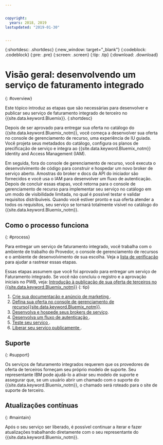 ```yaml
---


copyright:
  years: 2018, 2019
lastupdated: "2019-01-30"


---
```


{:shortdesc: .shortdesc}
{:new_window: target="_blank"}
{:codeblock: .codeblock}
{:pre: .pre}
{:screen: .screen}
{:tip: .tip}
{:download: .download}

# Visão geral: desenvolvendo um serviço de faturamento integrado
{: #overview}

Este tópico introduz as etapas que são necessárias para desenvolver e publicar seu serviço de faturamento integrado de terceiro no {{site.data.keyword.Bluemix}}. 
{:shortdesc}

Depois de ser aprovado para entregar sua oferta no catálogo do {{site.data.keyword.Bluemix_notm}}, você começa a desenvolver sua oferta no console de gerenciamento de recurso, uma experiência de IU guiada. Você projeta seus metadados do catálogo, configura os planos de precificação de serviço e integra ao {{site.data.keyword.Bluemix_notm}} Identity and Access Management (IAM). 

Em seguida, fora do console de gerenciamento de recurso, você executa o desenvolvimento de código para construir e hospedar um novo broker de serviço aberto. Amostras do broker e docs da API do iniciador são fornecidos e você usa o IAM para desenvolver um fluxo de autenticação. Depois de concluir essas etapas, você retorna para o console de gerenciamento de recurso para implementar seu serviço no catálogo em um modo de visibilidade limitada, no qual é possível testar e validar requisitos distribuíveis. Quando você estiver pronto e sua oferta atender a todos os requisitos, seu serviço se tornará totalmente visível no catálogo do {{site.data.keyword.Bluemix_notm}}.


## Como o processo funciona
{: #process}

Para entregar um serviço de faturamento integrado, você trabalha com o ambiente de trabalho do Provedor, o console de gerenciamento de recursos e o ambiente de desenvolvimento de sua escolha. Veja a [lista de verificação](/docs/third-party?topic=third-party-checklist#checklist) para ajudar a rastrear essas etapas.

Essas etapas assumem que você foi aprovado para entregar um serviço de Faturamento integrado. Se você não concluiu o registro e a aprovação iniciais no PWB, veja: [Introdução à publicação de sua oferta de terceiros no {{site.data.keyword.Bluemix_notm}}](/docs/third-party/index.md?topic=third-party-get-started#get-started)
{: tip}

1. [ Crie sua documentação e anúncio de marketing ](/docs/third-party?topic=third-party-content-tasks#content-tasks).
2. [Defina sua oferta no console de gerenciamento de recurso{{site.data.keyword.Bluemix_notm}}](/docs/third-party?topic=third-party-step2-define#step2-define).
3. [Desenvolva e hospede seus brokers de serviço](/docs/third-party?topic=third-party-step3-osb#step3-osb).
4. [ Desenvolva um fluxo de autenticação ](/docs/third-party?topic=third-party-step4-iam#step4-iam).
5. [ Teste seu serviço ](/docs/third-party?topic=third-party-step5-pubtest#step5-pubtest).
6. [ Liberar seu serviço publicamente ](/docs/third-party?topic=third-party-public-releasing#public-releasing).

## Suporte
{: #support}

Os serviços de faturamento integrados requerem que os provedores de oferta de terceiros forneçam seu próprio modelo de suporte. Seu representante IBM pode ajudá-lo a ativar seu modelo de suporte e assegurar que, se um usuário abrir um chamado com o suporte do {{site.data.keyword.Bluemix_notm}}, o chamado será roteado para o site de suporte de terceiro.

## Atualizações contínuas
{: #maintain}

Após o seu serviço ser liberado, é possível continuar a iterar e fazer atualizações trabalhando diretamente com o seu representante do {{site.data.keyword.Bluemix_notm}}.



